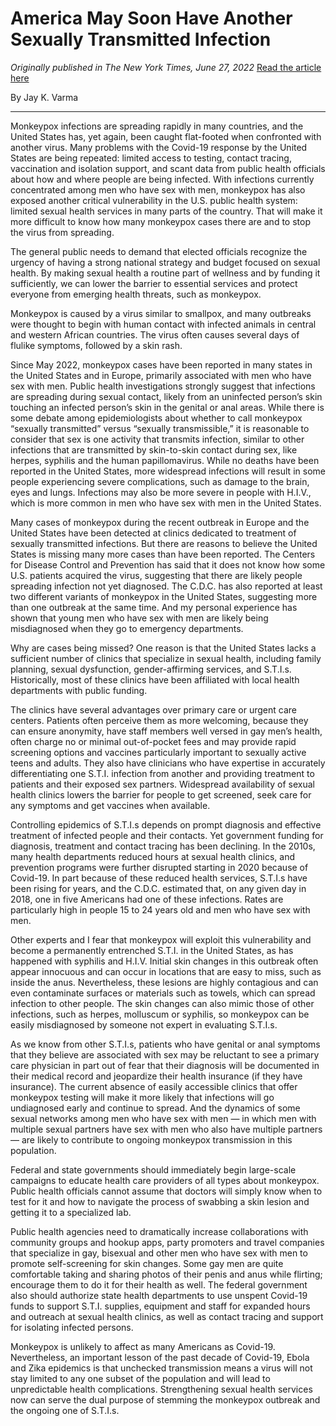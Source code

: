 # America May Soon Have Another Sexually Transmitted Infection

*Originally published in The New York Times, June 27, 2022*
[Read the article here](https://www.nytimes.com/2022/06/27/opinion/health/monkeypox-sexual-health.html)

By Jay K. Varma

---

Monkeypox infections are spreading rapidly in many countries, and the United States has, yet again, been caught flat-footed when confronted with another virus. Many problems with the Covid-19 response by the United States are being repeated: limited access to testing, contact tracing, vaccination and isolation support, and scant data from public health officials about how and where people are being infected. With infections currently concentrated among men who have sex with men, monkeypox has also exposed another critical vulnerability in the U.S. public health system: limited sexual health services in many parts of the country. That will make it more difficult to know how many monkeypox cases there are and to stop the virus from spreading.

The general public needs to demand that elected officials recognize the urgency of having a strong national strategy and budget focused on sexual health. By making sexual health a routine part of wellness and by funding it sufficiently, we can lower the barrier to essential services and protect everyone from emerging health threats, such as monkeypox.

Monkeypox is caused by a virus similar to smallpox, and many outbreaks were thought to begin with human contact with infected animals in central and western African countries. The virus often causes several days of flulike symptoms, followed by a skin rash.

Since May 2022, monkeypox cases have been reported in many states in the United States and in Europe, primarily associated with men who have sex with men. Public health investigations strongly suggest that infections are spreading during sexual contact, likely from an uninfected person’s skin touching an infected person’s skin in the genital or anal areas. While there is some debate among epidemiologists about whether to call monkeypox “sexually transmitted” versus “sexually transmissible,” it is reasonable to consider that sex is one activity that transmits infection, similar to other infections that are transmitted by skin-to-skin contact during sex, like herpes, syphilis and the human papillomavirus. While no deaths have been reported in the United States, more widespread infections will result in some people experiencing severe complications, such as damage to the brain, eyes and lungs. Infections may also be more severe in people with H.I.V., which is more common in men who have sex with men in the United States.

Many cases of monkeypox during the recent outbreak in Europe and the United States have been detected at clinics dedicated to treatment of sexually transmitted infections. But there are reasons to believe the United States is missing many more cases than have been reported. The Centers for Disease Control and Prevention has said that it does not know how some U.S. patients acquired the virus, suggesting that there are likely people spreading infection not yet diagnosed. The C.D.C. has also reported at least two different variants of monkeypox in the United States, suggesting more than one outbreak at the same time. And my personal experience has shown that young men who have sex with men are likely being misdiagnosed when they go to emergency departments.

Why are cases being missed? One reason is that the United States lacks a sufficient number of clinics that specialize in sexual health, including family planning, sexual dysfunction, gender-affirming services, and S.T.I.s. Historically, most of these clinics have been affiliated with local health departments with public funding.

The clinics have several advantages over primary care or urgent care centers. Patients often perceive them as more welcoming, because they can ensure anonymity, have staff members well versed in gay men’s health, often charge no or minimal out-of-pocket fees and may provide rapid screening options and vaccines particularly important to sexually active teens and adults. They also have clinicians who have expertise in accurately differentiating one S.T.I. infection from another and providing treatment to patients and their exposed sex partners. Widespread availability of sexual health clinics lowers the barrier for people to get screened, seek care for any symptoms and get vaccines when available.

Controlling epidemics of S.T.I.s depends on prompt diagnosis and effective treatment of infected people and their contacts. Yet government funding for diagnosis, treatment and contact tracing has been declining. In the 2010s, many health departments reduced hours at sexual health clinics, and prevention programs were further disrupted starting in 2020 because of Covid-19. In part because of these reduced health services, S.T.I.s have been rising for years, and the C.D.C. estimated that, on any given day in 2018, one in five Americans had one of these infections. Rates are particularly high in people 15 to 24 years old and men who have sex with men.

Other experts and I fear that monkeypox will exploit this vulnerability and become a permanently entrenched S.T.I. in the United States, as has happened with syphilis and H.I.V. Initial skin changes in this outbreak often appear innocuous and can occur in locations that are easy to miss, such as inside the anus. Nevertheless, these lesions are highly contagious and can even contaminate surfaces or materials such as towels, which can spread infection to other people. The skin changes can also mimic those of other infections, such as herpes, molluscum or syphilis, so monkeypox can be easily misdiagnosed by someone not expert in evaluating S.T.I.s.

As we know from other S.T.I.s, patients who have genital or anal symptoms that they believe are associated with sex may be reluctant to see a primary care physician in part out of fear that their diagnosis will be documented in their medical record and jeopardize their health insurance (if they have insurance). The current absence of easily accessible clinics that offer monkeypox testing will make it more likely that infections will go undiagnosed early and continue to spread. And the dynamics of some sexual networks among men who have sex with men — in which men with multiple sexual partners have sex with men who also have multiple partners — are likely to contribute to ongoing monkeypox transmission in this population.

Federal and state governments should immediately begin large-scale campaigns to educate health care providers of all types about monkeypox. Public health officials cannot assume that doctors will simply know when to test for it and how to navigate the process of swabbing a skin lesion and getting it to a specialized lab.

Public health agencies need to dramatically increase collaborations with community groups and hookup apps, party promoters and travel companies that specialize in gay, bisexual and other men who have sex with men to promote self-screening for skin changes. Some gay men are quite comfortable taking and sharing photos of their penis and anus while flirting; encourage them to do it for their health as well. The federal government also should authorize state health departments to use unspent Covid-19 funds to support S.T.I. supplies, equipment and staff for expanded hours and outreach at sexual health clinics, as well as contact tracing and support for isolating infected persons.

Monkeypox is unlikely to affect as many Americans as Covid-19. Nevertheless, an important lesson of the past decade of Covid-19, Ebola and Zika epidemics is that unchecked transmission means a virus will not stay limited to any one subset of the population and will lead to unpredictable health complications. Strengthening sexual health services now can serve the dual purpose of stemming the monkeypox outbreak and the ongoing one of S.T.I.s.
